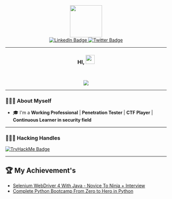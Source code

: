 <div id="header" align="center">
  <img src="https://media.giphy.com/media/JWy2zBSXQ55W5Jh00D/giphy.gif" width="100"/>
  <div id="badges">
    <a href="https://www.linkedin.com/in/radhakrishnanr9/">
      <img src="https://img.shields.io/badge/LinkedIn-blue?style=for-the-badge&logo=linkedin&logoColor=white" alt="LinkedIn Badge"/>
    </a>
    <a href="https://twitter.com/Radhakrishnanr_">
      <img src="https://img.shields.io/badge/Twitter-blue?style=for-the-badge&logo=twitter&logoColor=white" alt="Twitter Badge"/>
    </a>
  </div>	
</div>

	  
---
	  
<h3 align="center">
	HI, <img src="https://media.giphy.com/media/hvRJCLFzcasrR4ia7z/giphy.gif" width="28">
</h3> 
<br/>

<!-- Using SVG by DenverCoder1 - https://github.com/DenverCoder1/readme-typing-svg -->
<p align="center">
  <a href="https://github.com/DenverCoder1/readme-typing-svg"><img src="https://readme-typing-svg.herokuapp.com?lines=I+am+Radhakrishnan;Cybersecurity+Researcher;Red+Teamer;Penetration+Tester;%20CTF+Player%20|%20TryHackMe%20|%20;Always%20willing%20to%20learn%20new%20things&center=true&width=580&height=45"></a>
</p>

---

<h3> 👨🏼‍🎓  About Myself </h3>

- 🎓 I'm a **Working Professional** | **Penetration Tester** | **CTF Player** | **Continuous Learner in security field**

---

<h3> 👨🏻‍💻  Hacking Handles </h3>
<script src="https://tryhackme.com/badge/588166"></script>

<a href="https://tryhackme.com/p/radhakrishnanr">
      <img src="https://img.shields.io/badge/Tryhackme-B22222?style=for-the-badge&logo=tryhackme&logoColor=white&style=flat" alt="TryHackMe Badge"/>
</a>

---

<h2> 🏆  My Achievement's </h3>

- [Selenium WebDriver 4 With Java - Novice To Ninja + Interview](https://www.udemy.com/certificate/UC-BEN366D4/)
- [Complete Python Bootcamp From Zero to Hero in Python](https://www.udemy.com/certificate/UC-O0QPXIU9/)
